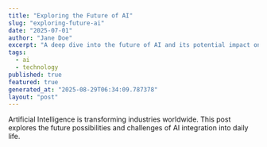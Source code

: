 ```yaml
---
title: "Exploring the Future of AI"
slug: "exploring-future-ai"
date: "2025-07-01"
author: "Jane Doe"
excerpt: "A deep dive into the future of AI and its potential impact on various sectors."
tags:
  - ai
  - technology
published: true
featured: true
generated_at: "2025-08-29T06:34:09.787378"
layout: "post"
---
```


Artificial Intelligence is transforming industries worldwide. This post explores the future possibilities and challenges of AI integration into daily life.